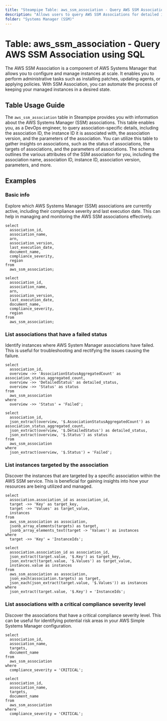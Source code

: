 ```yaml
---
title: "Steampipe Table: aws_ssm_association - Query AWS SSM Association using SQL"
description: "Allows users to query AWS SSM Associations for detailed information about the AWS Systems Manager associations, including their status, targets, and parameters."
folder: "Systems Manager (SSM)"
---
```


# Table: aws_ssm_association - Query AWS SSM Association using SQL

The AWS SSM Association is a component of AWS Systems Manager that allows you to configure and manage instances at scale. It enables you to perform administrative tasks such as installing patches, updating agents, or applying policies. With SSM Association, you can automate the process of keeping your managed instances in a desired state.

## Table Usage Guide

The `aws_ssm_association` table in Steampipe provides you with information about the AWS Systems Manager (SSM) associations. This table enables you, as a DevOps engineer, to query association-specific details, including the association ID, the instance ID it is associated with, the association version, and the parameters of the association. You can utilize this table to gather insights on associations, such as the status of associations, the targets of associations, and the parameters of associations. The schema outlines the various attributes of the SSM association for you, including the association name, association ID, instance ID, association version, parameters, and more.

## Examples

### Basic info
Explore which AWS Systems Manager (SSM) associations are currently active, including their compliance severity and last execution date. This can help in managing and monitoring the AWS SSM associations effectively.

```sql+postgres
select
  association_id,
  association_name,
  arn,
  association_version,
  last_execution_date,
  document_name,
  compliance_severity,
  region
from
  aws_ssm_association;
```

```sql+sqlite
select
  association_id,
  association_name,
  arn,
  association_version,
  last_execution_date,
  document_name,
  compliance_severity,
  region
from
  aws_ssm_association;
```

### List associations that have a failed status
Identify instances where AWS System Manager associations have failed. This is useful for troubleshooting and rectifying the issues causing the failure.

```sql+postgres
select
  association_id,
  overview ->> 'AssociationStatusAggregatedCount' as association_status_aggregated_count,
  overview ->> 'DetailedStatus' as detailed_status,
  overview ->> 'Status' as status
from
  aws_ssm_association
where
  overview ->> 'Status' = 'Failed';
```

```sql+sqlite
select
  association_id,
  json_extract(overview, '$.AssociationStatusAggregatedCount') as association_status_aggregated_count,
  json_extract(overview, '$.DetailedStatus') as detailed_status,
  json_extract(overview, '$.Status') as status
from
  aws_ssm_association
where
  json_extract(overview, '$.Status') = 'Failed';
```

### List instances targeted by the association
Discover the instances that are targeted by a specific association within the AWS SSM service. This is beneficial for gaining insights into how your resources are being utilized and managed.

```sql+postgres
select
  association.association_id as association_id,
  target ->> 'Key' as target_key,
  target ->> 'Values' as target_value,
  instances
from
  aws_ssm_association as association,
  jsonb_array_elements(targets) as target,
  jsonb_array_elements_text(target -> 'Values') as instances
where
  target ->> 'Key' = 'InstanceIds';
```

```sql+sqlite
select
  association.association_id as association_id,
  json_extract(target.value, '$.Key') as target_key,
  json_extract(target.value, '$.Values') as target_value,
  instances.value as instances
from
  aws_ssm_association as association,
  json_each(association.targets) as target,
  json_each(json_extract(target.value, '$.Values')) as instances
where
  json_extract(target.value, '$.Key') = 'InstanceIds';
```

### List associations with a critical compliance severity level
Discover the associations that have a critical compliance severity level. This can be useful for identifying potential risk areas in your AWS Simple Systems Manager configuration.

```sql+postgres
select
  association_id,
  association_name,
  targets,
  document_name
from
  aws_ssm_association
where
  compliance_severity = 'CRITICAL';
```

```sql+sqlite
select
  association_id,
  association_name,
  targets,
  document_name
from
  aws_ssm_association
where
  compliance_severity = 'CRITICAL';
```